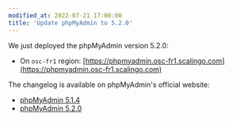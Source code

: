 ```yaml
---
modified_at: 2022-07-21 17:00:00
title: 'Update phpMyAdmin to 5.2.0'
---
```


We just deployed the phpMyAdmin version 5.2.0:
- On `osc-fr1` region: [https://phpmyadmin.osc-fr1.scalingo.com](https://phpmyadmin.osc-fr1.scalingo.com)

The changelog is available on phpMyAdmin's official website:
- [phpMyAdmin 5.1.4](https://www.phpmyadmin.net/files/5.1.4/)
- [phpMyAdmin 5.2.0](https://www.phpmyadmin.net/files/5.2.0/)
